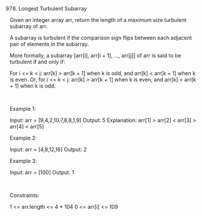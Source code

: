 978. Longest Turbulent Subarray

Given an integer array arr, return the length of a maximum size turbulent subarray of arr.

A subarray is turbulent if the comparison sign flips between each adjacent pair of elements in the subarray.

More formally, a subarray [arr[i], arr[i + 1], ..., arr[j]] of arr is said to be turbulent if and only if:

For i <= k < j:
arr[k] > arr[k + 1] when k is odd, and
arr[k] < arr[k + 1] when k is even.
Or, for i <= k < j:
arr[k] > arr[k + 1] when k is even, and
arr[k] < arr[k + 1] when k is odd.

 

Example 1:

Input: arr = [9,4,2,10,7,8,8,1,9]
Output: 5
Explanation: arr[1] > arr[2] < arr[3] > arr[4] < arr[5]


Example 2:

Input: arr = [4,8,12,16]
Output: 2


Example 3:

Input: arr = [100]
Output: 1


 

Constraints:

1 <= arr.length <= 4 * 104
0 <= arr[i] <= 109